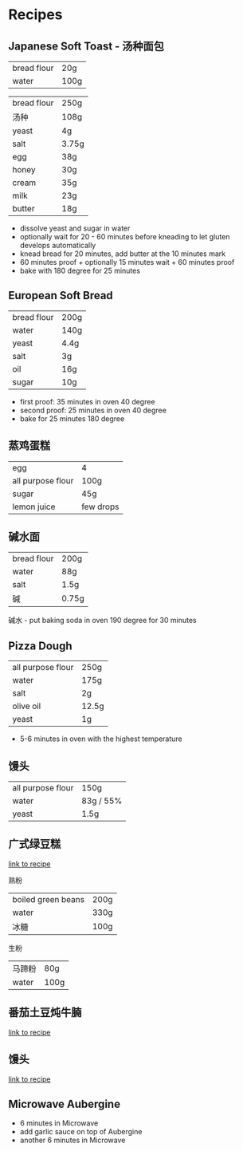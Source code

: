 # Recipes

## Japanese Soft Toast - 汤种面包

|             |      |
| ----------- | ---- |
| bread flour | 20g  |
| water       | 100g |

|             |       |
| ----------- | ----- |
| bread flour | 250g  |
| 汤种          | 108g  |
| yeast       | 4g    |
| salt        | 3.75g |
| egg         | 38g   |
| honey       | 30g   |
| cream       | 35g   |
| milk        | 23g   |
| butter      | 18g   |

- dissolve yeast and sugar in water
- optionally wait for 20 - 60 minutes before kneading to let gluten develops automatically
- knead bread for 20 minutes, add butter at the 10 minutes mark
- 60 minutes proof + optionally 15 minutes wait + 60 minutes proof
- bake with 180 degree for 25 minutes

## European Soft Bread

|             |      |
| ----------- | ---- |
| bread flour | 200g |
| water       | 140g |
| yeast       | 4.4g |
| salt        | 3g   |
| oil         | 16g  |
| sugar       | 10g  |

- first proof: 35 minutes in oven 40 degree
- second proof: 25 minutes in oven 40 degree
- bake for 25 minutes 180 degree

## 蒸鸡蛋糕

|                   |           |
| ----------------- | --------- |
| egg               | 4         |
| all purpose flour | 100g      |
| sugar             | 45g       |
| lemon juice       | few drops |

## 碱水面

|             |       |
| ----------- | ----- |
| bread flour | 200g  |
| water       | 88g   |
| salt        | 1.5g  |
| 碱           | 0.75g |

碱水 - put baking soda in oven 190 degree for 30 minutes

## Pizza Dough

|                   |       |
| ----------------- | ----- |
| all purpose flour | 250g  |
| water             | 175g  |
| salt              | 2g    |
| olive oil         | 12.5g |
| yeast             | 1g    |

- 5-6 minutes in oven with the highest temperature

## 馒头

|                   |           |
| ----------------- | --------- |
| all purpose flour | 150g      |
| water             | 83g / 55% |
| yeast             | 1.5g      |

## 广式绿豆糕

[link to recipe](https://www.xiachufang.com/recipe/102936844/)

熟粉

|                    |      |
| ------------------ | ---- |
| boiled green beans | 200g |
| water              | 330g |
| 冰糖                 | 100g |

生粉

|       |      |
| ----- | ---- |
| 马蹄粉   | 80g  |
| water | 100g |

## 番茄土豆炖牛腩

[link to recipe](https://www.xiachufang.com/recipe/102811100/)

## 馒头

[link to recipe](https://www.xiachufang.com/recipe/104300946/)

## Microwave Aubergine

- 6 minutes in Microwave
- add garlic sauce on top of Aubergine
- another 6 minutes in Microwave
